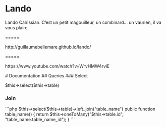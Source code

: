 Lando
=====
<p>Lando Calrissian. C’est un petit magouilleur, un combinard... un vaurien, il va vous plaire.</p>
=====
<p>http://guillaumebellemare.github.io/lando/</p>
=====
<p>https://www.youtube.com/watch?v=WrvHMW4rviE</p>
# Documentation
## Queries
### Select
<p>$this->select($this->table)</p>
<h3>Join</h3>
```php
$this->select($this->table)->left_join("table_name")
public function table_name() {
  return $this->oneToMany("$this->table.id", "table_name.table_name_id");
}
```
